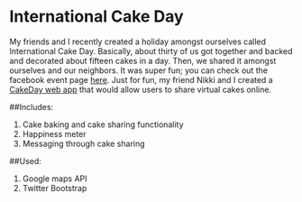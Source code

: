 International Cake Day
======================

My friends and I recently created a holiday amongst ourselves called International Cake Day. Basically, about thirty of us got together and backed and decorated about fifteen cakes in a day. Then, we shared it amongst ourselves and our neighbors. It was super fun; you can check out the facebook event page [here](https://www.facebook.com/events/1456381854611534/?fref=ts). Just for fun, my friend Nikki and I created a [CakeDay web app](http://cakeday2014.herokuapp.com/) that would allow users to share virtual cakes online. 

##Includes: 

1. Cake baking and cake sharing functionality
2. Happiness meter
3. Messaging through cake sharing

##Used:

1. Google maps API
2. Twitter Bootstrap


